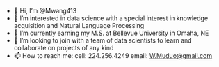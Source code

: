 - 👋 Hi, I’m @Mwang413
- 👀 I’m interested in data science with a special interest in knowledge acquisition and Natural Language Processing
- 🌱 I’m currently earning my M.S. at Bellevue University in Omaha, NE
- 💞️ I’m looking to join with a team of data scientists to learn and collaborate on projects of any kind
- 📫 How to reach me:
      cell: 224.256.4249
      email: W.Muduo@gmail.com
